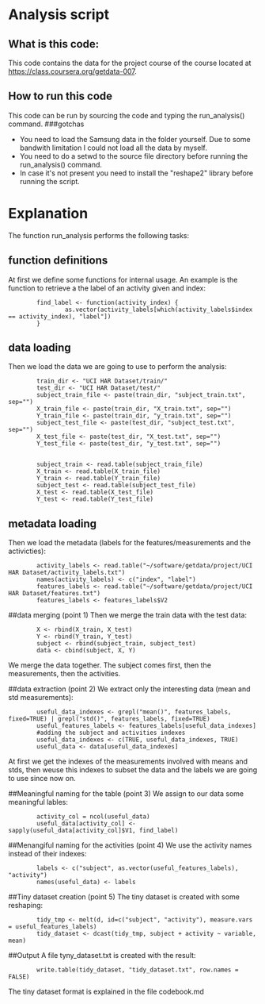 # Analysis script

## What is this code:
This code contains the data for the project course of the course located at https://class.coursera.org/getdata-007.

## How to run this code
This code can be run by sourcing the code and typing the run_analysis() command.
###gotchas
- You need to load the Samsung data in the folder yourself. Due to some bandwith limitation I could not load all the data by myself.
- You need to do a setwd to the source file directory before running the run_analysis() command.
- In case it's not present you need to install the "reshape2" library before running the script.

# Explanation
The function run_analysis performs the following tasks:

## function definitions
At first we define some functions for internal usage. An example is the function to retrieve a the label of an activity given and index:
```{r}
        find_label <- function(activity_index) {
                as.vector(activity_labels[which(activity_labels$index == activity_index), "label"])
        }
```

## data loading
Then we load the data we are going to use to perform the analysis:
```{r}
        train_dir <- "UCI HAR Dataset/train/"
        test_dir <- "UCI HAR Dataset/test/"
        subject_train_file <- paste(train_dir, "subject_train.txt", sep="")
        X_train_file <- paste(train_dir, "X_train.txt", sep="")
        Y_train_file <- paste(train_dir, "y_train.txt", sep="")
        subject_test_file <- paste(test_dir, "subject_test.txt", sep="")
        X_test_file <- paste(test_dir, "X_test.txt", sep="")
        Y_test_file <- paste(test_dir, "y_test.txt", sep="")
        

        subject_train <- read.table(subject_train_file)
        X_train <- read.table(X_train_file)
        Y_train <- read.table(Y_train_file)
        subject_test <- read.table(subject_test_file)
        X_test <- read.table(X_test_file)
        Y_test <- read.table(Y_test_file)
```

## metadata loading
Then we load the metadata (labels for the features/measurements and the activicties):
```{r}
        activity_labels <- read.table("~/software/getdata/project/UCI HAR Dataset/activity_labels.txt")
        names(activity_labels) <- c("index", "label")
        features_labels <- read.table("~/software/getdata/project/UCI HAR Dataset/features.txt")
        features_labels <- features_labels$V2
```

##data merging (point 1)
Then we merge the train data with the test data:
```{r}
        X <- rbind(X_train, X_test)
        Y <- rbind(Y_train, Y_test)
        subject <- rbind(subject_train, subject_test)
        data <- cbind(subject, X, Y)
```
We merge the data together. The subject comes first, then the measurements, then the activities.

##data extraction (point 2)
We extract only the interesting data (mean and std measurements):
```{r}
        useful_data_indexes <- grepl("mean()", features_labels, fixed=TRUE) | grepl("std()", features_labels, fixed=TRUE)
        useful_features_labels <- features_labels[useful_data_indexes]
        #adding the subject and activities indexes
        useful_data_indexes <- c(TRUE, useful_data_indexes, TRUE)
        useful_data <- data[useful_data_indexes]
```
At first we get the indexes of the measurements involved with means and stds, then weuse this indexes to subset the data and the labels we are going to use since now on.

##Meaningful naming for the table (point 3)
We assign to our data some meaningful lables:
```{r}
        activity_col = ncol(useful_data)
        useful_data[activity_col] <- sapply(useful_data[activity_col]$V1, find_label)
```

##Menangiful naming for the activities (point 4)
We use the activity names instead of their indexes:
```{r}
        labels <- c("subject", as.vector(useful_features_labels), "activity")
        names(useful_data) <- labels
```

##Tiny dataset creation (point 5)
The tiny dataset is created with some reshaping:
```{r}
        tidy_tmp <- melt(d, id=c("subject", "activity"), measure.vars = useful_features_labels)
        tidy_dataset <- dcast(tidy_tmp, subject + activity ~ variable, mean)
```

##Output
A file tyny_dataset.txt is created with the result:
```{r}
        write.table(tidy_dataset, "tidy_dataset.txt", row.names = FALSE)
```

The tiny dataset format is explained in the file codebook.md
